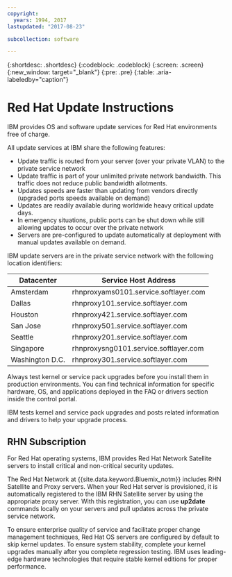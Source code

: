 ```yaml
---
copyright:
  years: 1994, 2017
lastupdated: "2017-08-23"

subcollection: software

---
```


{:shortdesc: .shortdesc}
{:codeblock: .codeblock}
{:screen: .screen}
{:new_window: target="_blank"}
{:pre: .pre}
{:table: .aria-labeledby="caption"}



# Red Hat Update Instructions

IBM provides OS and software update services for Red Hat environments free of charge.

All update services at IBM share the following features:
* Update traffic is routed from your server (over your private VLAN) to the private service network
* Update traffic is part of your unlimited private network bandwidth. This traffic does not reduce public bandwidth allotments.
* Updates speeds are faster than updating from vendors directly (upgraded ports speeds available on demand)
* Updates are readily available during worldwide heavy critical update days.
* In emergency situations, public ports can be shut down while still allowing updates to occur over the private network
* Servers are pre-configured to update automatically at deployment with manual updates available on demand.

IBM update servers are in the private service network with the following location identifiers:

|Datacenter|Service Host Address|
|---|---|
|Amsterdam|rhnproxyams0101.service.softlayer.com|
|Dallas|rhnproxy101.service.softlayer.com|
|Houston|rhnproxy421.service.softlayer.com|
|San Jose|rhnproxy501.service.softlayer.com|
|Seattle|rhnproxy201.service.softlayer.com|
|Singapore|rhnproxysng0101.service.softlayer.com|
|Washington D.C.|rhnproxy301.service.softlayer.com|

Always test kernel or service pack upgrades before you install them in production environments. You can find technical information for specific hardware, OS, and applications deployed in the FAQ or drivers section inside the control portal.

IBM tests kernel and service pack upgrades and posts related information and drivers to help your upgrade process.

## RHN Subscription

For Red Hat operating systems, IBM provides Red Hat Network Satellite servers to install critical and non-critical security updates.

The Red Hat Network at {{site.data.keyword.Bluemix_notm}} includes RHN Satellite and Proxy servers. When your Red Hat server is provisioned, it is automatically registered to the IBM RHN Satellite server by using the appropriate proxy server. With this registration, you can use **up2date** commands locally on your servers and pull updates across the private service network.

To ensure enterprise quality of service and facilitate proper change management techniques, Red Hat OS servers are configured by default to skip kernel updates. To ensure system stability, complete your kernel upgrades manually after you complete regression testing. IBM uses leading-edge hardware technologies that require stable kernel editions for proper performance.
